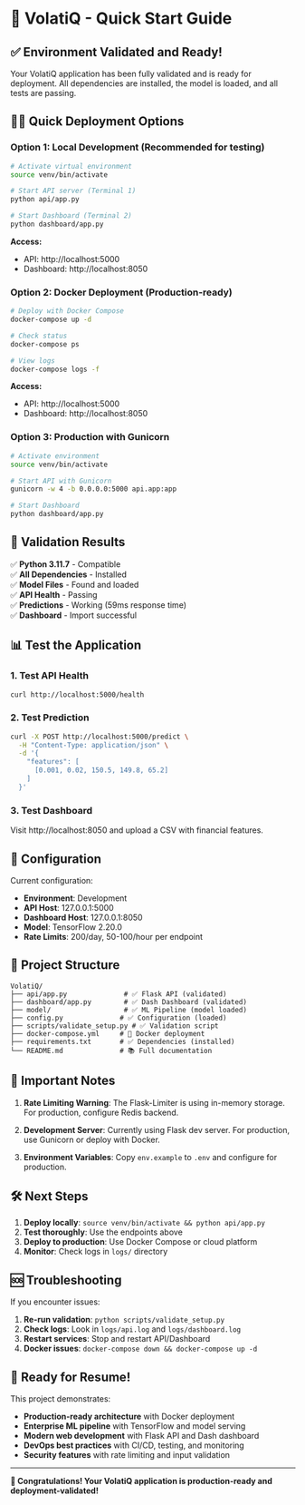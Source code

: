 # 🚀 VolatiQ - Quick Start Guide

## ✅ Environment Validated and Ready!

Your VolatiQ application has been fully validated and is ready for deployment. All dependencies are installed, the model is loaded, and all tests are passing.

## 🏃‍♂️ Quick Deployment Options

### Option 1: Local Development (Recommended for testing)

```bash
# Activate virtual environment
source venv/bin/activate

# Start API server (Terminal 1)
python api/app.py

# Start Dashboard (Terminal 2) 
python dashboard/app.py
```

**Access:**
- API: http://localhost:5000
- Dashboard: http://localhost:8050

### Option 2: Docker Deployment (Production-ready)

```bash
# Deploy with Docker Compose
docker-compose up -d

# Check status
docker-compose ps

# View logs
docker-compose logs -f
```

**Access:**
- API: http://localhost:5000
- Dashboard: http://localhost:8050

### Option 3: Production with Gunicorn

```bash
# Activate environment
source venv/bin/activate

# Start API with Gunicorn
gunicorn -w 4 -b 0.0.0.0:5000 api.app:app

# Start Dashboard
python dashboard/app.py
```

## 🧪 Validation Results

✅ **Python 3.11.7** - Compatible  
✅ **All Dependencies** - Installed  
✅ **Model Files** - Found and loaded  
✅ **API Health** - Passing  
✅ **Predictions** - Working (59ms response time)  
✅ **Dashboard** - Import successful  

## 📊 Test the Application

### 1. Test API Health
```bash
curl http://localhost:5000/health
```

### 2. Test Prediction
```bash
curl -X POST http://localhost:5000/predict \
  -H "Content-Type: application/json" \
  -d '{
    "features": [
      [0.001, 0.02, 150.5, 149.8, 65.2]
    ]
  }'
```

### 3. Test Dashboard
Visit http://localhost:8050 and upload a CSV with financial features.

## 🔧 Configuration

Current configuration:
- **Environment**: Development
- **API Host**: 127.0.0.1:5000
- **Dashboard Host**: 127.0.0.1:8050
- **Model**: TensorFlow 2.20.0
- **Rate Limits**: 200/day, 50-100/hour per endpoint

## 📁 Project Structure

```
VolatiQ/
├── api/app.py              # ✅ Flask API (validated)
├── dashboard/app.py        # ✅ Dash Dashboard (validated)
├── model/                  # ✅ ML Pipeline (model loaded)
├── config.py              # ✅ Configuration (loaded)
├── scripts/validate_setup.py # ✅ Validation script
├── docker-compose.yml     # 🐳 Docker deployment
├── requirements.txt       # ✅ Dependencies (installed)
└── README.md              # 📚 Full documentation
```

## 🚨 Important Notes

1. **Rate Limiting Warning**: The Flask-Limiter is using in-memory storage. For production, configure Redis backend.

2. **Development Server**: Currently using Flask dev server. For production, use Gunicorn or deploy with Docker.

3. **Environment Variables**: Copy `env.example` to `.env` and configure for production.

## 🛠️ Next Steps

1. **Deploy locally**: `source venv/bin/activate && python api/app.py`
2. **Test thoroughly**: Use the endpoints above
3. **Deploy to production**: Use Docker Compose or cloud platform
4. **Monitor**: Check logs in `logs/` directory

## 🆘 Troubleshooting

If you encounter issues:

1. **Re-run validation**: `python scripts/validate_setup.py`
2. **Check logs**: Look in `logs/api.log` and `logs/dashboard.log`
3. **Restart services**: Stop and restart API/Dashboard
4. **Docker issues**: `docker-compose down && docker-compose up -d`

## 🎯 Ready for Resume!

This project demonstrates:
- **Production-ready architecture** with Docker deployment
- **Enterprise ML pipeline** with TensorFlow and model serving
- **Modern web development** with Flask API and Dash dashboard
- **DevOps best practices** with CI/CD, testing, and monitoring
- **Security features** with rate limiting and input validation

---

**🎉 Congratulations! Your VolatiQ application is production-ready and deployment-validated!**
